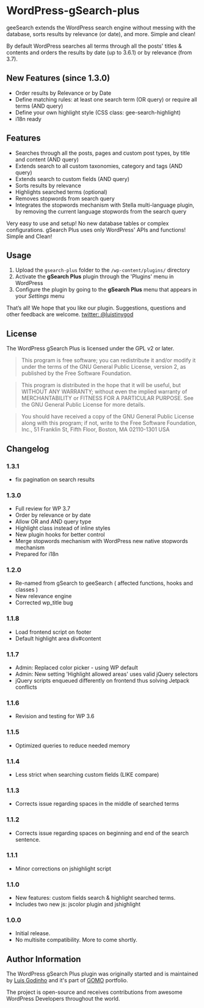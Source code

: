 WordPress-gSearch-plus
======================

geeSearch extends the WordPress search engine without messing with the database, sorts results by relevance (or date), and more. Simple and clean!

By default WordPress searches all terms through all the posts' titles & contents and orders the results by date (up to 3.6.1) or by relevance (from 3.7). 

## New Features (since 1.3.0)
* Order results by Relevance or by Date
* Define matching rules: at least one search term (OR query) or require all terms (AND query)
* Define your own highlight style (CSS class: gee-search-highlight)
* i18n ready

## Features

* Searches through all the posts, pages and custom post types, by title and content (AND query)
* Extends search to all custom taxonomies, category and tags (AND query)
* Extends search to custom fields (AND query)
* Sorts results by relevance
* Highlights searched terms (optional)
* Removes stopwords from search query
* Integrates the stopwords mechanism with Stella multi-language plugin, by removing the current language stopwords from the search query

Very easy to use and setup! No new database tables or complex configurations. gSearch Plus uses only WordPress' APIs and functions! Simple and Clean!

## Usage

1. Upload the `gsearch-plus` folder to the `/wp-content/plugins/` directory
2. Activate the **gSearch Plus** plugin through the 'Plugins' menu in WordPress
3. Configure the plugin by going to the **gSearch Plus** menu that appears in your *Settings* menu

That’s all! We hope that you like our plugin. Suggestions, questions and other feedback are welcome. [twitter: @luistinygod](http://twitter.com/luistinygod)

## License

The WordPress gSearch Plus is licensed under the GPL v2 or later.

> This program is free software; you can redistribute it and/or modify
it under the terms of the GNU General Public License, version 2, as 
published by the Free Software Foundation.

> This program is distributed in the hope that it will be useful,
but WITHOUT ANY WARRANTY; without even the implied warranty of
MERCHANTABILITY or FITNESS FOR A PARTICULAR PURPOSE.  See the
GNU General Public License for more details.

> You should have received a copy of the GNU General Public License
along with this program; if not, write to the Free Software
Foundation, Inc., 51 Franklin St, Fifth Floor, Boston, MA  02110-1301  USA

## Changelog

### 1.3.1
* fix pagination on search results

### 1.3.0
* Full review for WP 3.7
* Order by relevance or by date
* Allow OR and AND query type
* Highlight class instead of inline styles
* New plugin hooks for better control
* Merge stopwords mechanism with WordPress new native stopwords mechanism
* Prepared for i18n

### 1.2.0
* Re-named from gSearch to geeSearch ( affected functions, hooks and classes )
* New relevance engine
* Corrected wp_title bug

### 1.1.8
* Load frontend script on footer
* Default highlight area div#content

### 1.1.7
* Admin: Replaced color picker - using WP default
* Admin: New setting 'Highlight allowed areas' uses valid jQuery selectors
* jQuery scripts enqueued differently on frontend thus solving Jetpack conflicts

### 1.1.6
* Revision and testing for WP 3.6

### 1.1.5
* Optimized queries to reduce needed memory

### 1.1.4
* Less strict when searching custom fields (LIKE compare)

### 1.1.3
* Corrects issue regarding spaces in the middle of searched terms

### 1.1.2
* Corrects issue regarding spaces on beginning and end of the search sentence.

### 1.1.1
* Minor corrections on jshighlight script

### 1.1.0
* New features: custom fields search & highlight searched terms. 
* Includes two new js: jscolor plugin and jshighlight

### 1.0.0
* Initial release. 
* No multisite compatibility. More to come shortly.

## Author Information

The WordPress gSearch Plus plugin was originally started and is maintained by [Luis Godinho](https://twitter.com/luistinygod) and it's part of [GOMO](http://www.gomo.pt/) portfolio.

The project is open-source and receives contributions from awesome WordPress Developers throughout the world.
